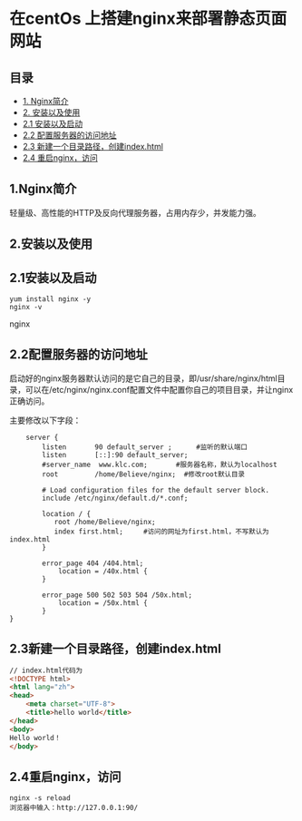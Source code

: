 # 在centOs 上搭建nginx来部署静态页面网站

## 目录

* [1. Nginx简介](#-1.Nginx简介)
* [2. 安装以及使用](#-2.安装以及使用)
* [2.1 安装以及启动](#-2.1安装以及启动)
* [2.2 配置服务器的访问地址](#-2.2配置服务器的访问地址)
* [2.3 新建一个目录路径，创建index.html](#-2.3新建一个目录路径，创建index.html)
* [2.4 重启nginx，访问](#-2.4重启nginx，访问)


## 1.Nginx简介
轻量级、高性能的HTTP及反向代理服务器，占用内存少，并发能力强。

## 2.安装以及使用
## 2.1安装以及启动
```
yum install nginx -y
nginx -v
```

nginx 

## 2.2配置服务器的访问地址
启动好的nginx服务器默认访问的是它自己的目录，即/usr/share/nginx/html目录，可以在/etc/nginx/nginx.conf配置文件中配置你自己的项目目录，并让nginx正确访问。

主要修改以下字段：
```
    server {
        listen       90 default_server ;      #监听的默认端口
        listen       [::]:90 default_server;
        #server_name  www.klc.com;       #服务器名称，默认为localhost
        root         /home/Believe/nginx;  #修改root默认目录

        # Load configuration files for the default server block.
        include /etc/nginx/default.d/*.conf;

        location / {
           root /home/Believe/nginx;
           index first.html;     #访问的网址为first.html，不写默认为index.html
        }

        error_page 404 /404.html;
            location = /40x.html {
        }

        error_page 500 502 503 504 /50x.html;
            location = /50x.html {
        }
}

```
## 2.3新建一个目录路径，创建index.html
```html
// index.html代码为
<!DOCTYPE html>
<html lang="zh">
<head>
    <meta charset="UTF-8">
    <title>hello world</title>
</head>
<body>
Hello world！
</body>

```

## 2.4重启nginx，访问

```
nginx -s reload
浏览器中输入：http://127.0.0.1:90/
```